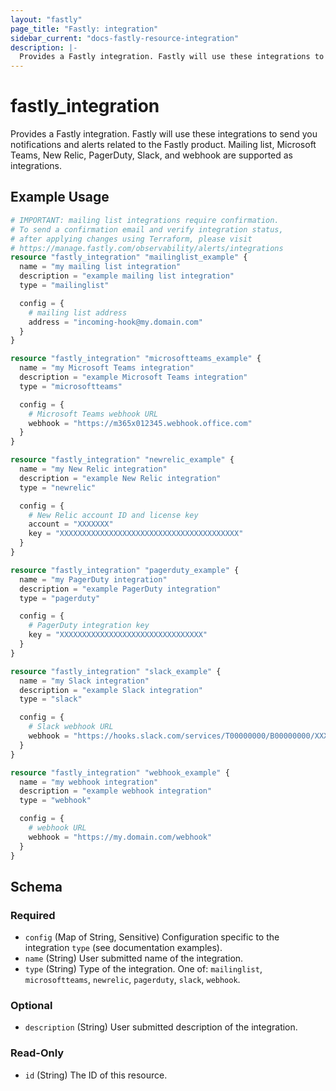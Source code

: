 ```yaml
---
layout: "fastly"
page_title: "Fastly: integration"
sidebar_current: "docs-fastly-resource-integration"
description: |-
  Provides a Fastly integration. Fastly will use these integrations to send you notifications and alerts related to the Fastly product. Mailing list, Microsoft Teams, New Relic, PagerDuty, Slack, and webhook are supported as integrations.
---
```


# fastly_integration

Provides a Fastly integration. Fastly will use these integrations to send you notifications and alerts related to the Fastly product. Mailing list, Microsoft Teams, New Relic, PagerDuty, Slack, and webhook are supported as integrations.

## Example Usage

```terraform
# IMPORTANT: mailing list integrations require confirmation.
# To send a confirmation email and verify integration status,
# after applying changes using Terraform, please visit
# https://manage.fastly.com/observability/alerts/integrations
resource "fastly_integration" "mailinglist_example" {
  name = "my mailing list integration"
  description = "example mailing list integration"
  type = "mailinglist"

  config = {
    # mailing list address
    address = "incoming-hook@my.domain.com"
  }
}

resource "fastly_integration" "microsoftteams_example" {
  name = "my Microsoft Teams integration"
  description = "example Microsoft Teams integration"
  type = "microsoftteams"

  config = {
    # Microsoft Teams webhook URL
    webhook = "https://m365x012345.webhook.office.com"
  }
}

resource "fastly_integration" "newrelic_example" {
  name = "my New Relic integration"
  description = "example New Relic integration"
  type = "newrelic"

  config = {
    # New Relic account ID and license key
    account = "XXXXXXX"
    key = "XXXXXXXXXXXXXXXXXXXXXXXXXXXXXXXXXXXXXXXX"
  }
}

resource "fastly_integration" "pagerduty_example" {
  name = "my PagerDuty integration"
  description = "example PagerDuty integration"
  type = "pagerduty"

  config = {
    # PagerDuty integration key
    key = "XXXXXXXXXXXXXXXXXXXXXXXXXXXXXXXX"
  }
}

resource "fastly_integration" "slack_example" {
  name = "my Slack integration"
  description = "example Slack integration"
  type = "slack"

  config = {
    # Slack webhook URL
    webhook = "https://hooks.slack.com/services/T00000000/B00000000/XXXXXXXXXXXXXXXXXXXXXXXX"
  }
}

resource "fastly_integration" "webhook_example" {
  name = "my webhook integration"
  description = "example webhook integration"
  type = "webhook"

  config = {
    # webhook URL
    webhook = "https://my.domain.com/webhook"
  }
}
```

<!-- schema generated by tfplugindocs -->
## Schema

### Required

- `config` (Map of String, Sensitive) Configuration specific to the integration `type` (see documentation examples).
- `name` (String) User submitted name of the integration.
- `type` (String) Type of the integration. One of: `mailinglist`, `microsoftteams`, `newrelic`, `pagerduty`, `slack`, `webhook`.

### Optional

- `description` (String) User submitted description of the integration.

### Read-Only

- `id` (String) The ID of this resource.
